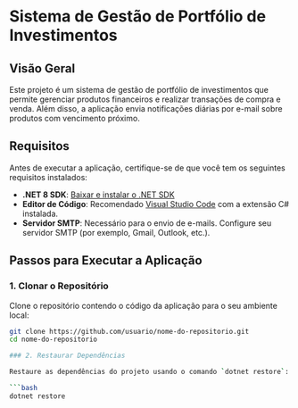 # Sistema de Gestão de Portfólio de Investimentos

## Visão Geral

Este projeto é um sistema de gestão de portfólio de investimentos que permite gerenciar produtos financeiros e realizar transações de compra e venda. Além disso, a aplicação envia notificações diárias por e-mail sobre produtos com vencimento próximo.

## Requisitos

Antes de executar a aplicação, certifique-se de que você tem os seguintes requisitos instalados:

- **.NET 8 SDK**: [Baixar e instalar o .NET SDK](https://dotnet.microsoft.com/download/dotnet/8.0)
- **Editor de Código**: Recomendado [Visual Studio Code](https://code.visualstudio.com/) com a extensão C# instalada.
- **Servidor SMTP**: Necessário para o envio de e-mails. Configure seu servidor SMTP (por exemplo, Gmail, Outlook, etc.).

## Passos para Executar a Aplicação

### 1. Clonar o Repositório

Clone o repositório contendo o código da aplicação para o seu ambiente local:

```bash
git clone https://github.com/usuario/nome-do-repositorio.git
cd nome-do-repositorio

### 2. Restaurar Dependências

Restaure as dependências do projeto usando o comando `dotnet restore`:

```bash
dotnet restore
